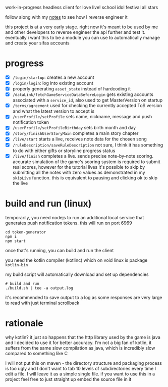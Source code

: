 work-in-progress headless client for love live! school idol festival
all stars

follow along with my [notes](https://github.com/Francesco149/reversing-sifas)
to see how I reverse engineer it

this project is at a very early stage. right now it's meant to be used by
me and other developers to reverse engineer the api further and test it.
eventually i want this to be a module you can use to automatically manage
and create your sifas accounts

# progress
- [x] `/login/startup`: creates a new account
- [x] `/login/login`: log into existing account
- [x] properly generating `asset_state` instead of hardcoding it
- [x] `/dataLink/fetchGameServiceDataBeforeLogin` gets existing accounts
  associated with a `service_id`, also used to get MasterVersion on
  startup
- [x] `/terms/agreement` used for checking the currently accepted ToS
  version and what the latest version to accept is
- [x] `/userProfile/setProfile` sets name, nickname, message and push
  notification token
- [x] `/userProfile/setProfileBirthday` sets birth month and day
- [x] `/story/finishUserStoryMain` completes a main story chapter
- [x] `/live/start` starts a live, receives note data for the chosen song
- [x] `/ruleDescription/saveRuleDescription` not sure, I think it has
  something to do with either gifts or storyline progress status
- [x] `/live/finish` completes a live. sends precise note-by-note scoring.
  accurate simulation of the game's scoring system is required to submit
  real scores, however for the tutorial lives it's possible to skip by
  submitting all the notes with zero values as demonstrated in my
  `skipLive` function. this is equivalent to pausing and clicking ok to
  skip the live

# build and run (linux)
temporarily, you need nodejs to run an additional local service that
generates push notification tokens. this will run on port 6969

```
cd token-generator
npm i
npm start
```

once that's running, you can build and run the client

you need the kotlin compiler (kotlinc) which on void linux is package
`kotlin-bin`

my build script will automatically download and set up dependencies

```
# build and run
./build.sh | tee -a output.log
```

it's recommended to save output to a log as some responses are very large
to read with just terminal scrollback

# rationale
why kotlin? it just so happens that the http library used by the game is
java and I decided to use it for better accuracy. I'm not a big fan of
kotlin, it suffers from the same slow compilation as java, which is
incredibly slow compared to something like C

I will not put this on maven - the directory structure and packaging
process is too ugly and I don't want to tab 10 levels of subdirectories
every time I edit a file. I will leave it as a simple single file.
if you want to use this in a project feel free to just straight up
embed the source file in it
